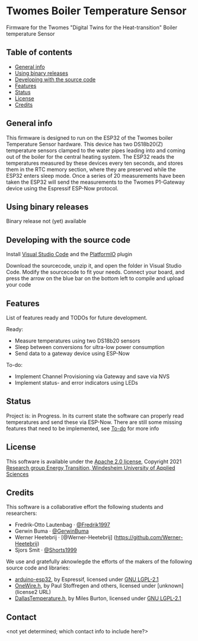 # Twomes Boiler Temperature Sensor
Firmware for the Twomes "Digital Twins for the Heat-transition" Boiler temperature Sensor 

## Table of contents
* [General info](#general-info)
* [Using binary releases](#using-binaries-releases)
* [Developing with the source code ](#developing-with-the-source-code) 
* [Features](#features)
* [Status](#status)
* [License](#license)
* [Credits](#credits)

## General info
This firmware is designed to run on the ESP32 of the Twomes boiler Temperature Sensor hardware. This device has two DS18b20(Z) temperature sensors clamped to the water pipes leading into and coming out of the boiler for the central heating system.
The ESP32 reads the temperatures measured by these devices every ten seconds, and stores them in the RTC memory section, where they are preserved while the ESP32 enters sleep mode.
Once a series of 20 measurements have been taken the ESP32 will send the measurements to the Twomes P1-Gateway device using the Espressif ESP-Now protocol.

## Using binary releases
Binary release not (yet) available

## Developing with the source code 
Install [Visual Studio Code](https://code.visualstudio.com/) and the [PlatformIO](https://platformio.org/platformio-ide) plugin

Download the sourcecode, unzip it, and open the folder in Visual Studio Code.
Modify the sourcecode to fit your needs. Connect your board, and press the arrow on the blue bar on the bottom left to compile and upload your code


## Features
List of features ready and TODOs for future development. 

Ready:
* Measure temperatures using two DS18b20 sensors
* Sleep between conversions for ultra-low power consumption
* Send data to a gateway device using ESP-Now

To-do:
* Implement Channel Provisioning via Gateway and save via NVS
* Implement status- and error indicators using LEDs

## Status
Project is: in Progress.
In its current state the software can properly read temperatures and send these via ESP-Now.
There are still some missing features that need to be implemented, see [To-do](#features) for more info

## License
This software is available under the [Apache 2.0 license](./LICENSE.md), Copyright 2021 [Research group Energy Transition, Windesheim University of Applied Sciences](https://windesheim.nl/energietransitie) 

## Credits
This software is a collaborative effort the following students and researchers:
* Fredrik-Otto Lautenbag ·  [@Fredrik1997](https://github.com/Fredrik1997)
* Gerwin Buma ·  [@GerwinBuma](https://github.com/GerwinBuma) 
* Werner Heetebrij ·  [@Werner-Heetebrij] (https://github.com/Werner-Heetebrij)
* Sjors Smit ·  [@Shorts1999](https://github.com/Shorts1999)


We use and gratefully aknowlegde the efforts of the makers of the following source code and libraries:

* [arduino-esp32](https://github.com/espressif/arduino-esp32), by Espressif, licensed under [GNU LGPL-2.1](https://github.com/espressif/arduino-esp32/blob/master/LICENSE.md)
* [OneWire.h](https://github.com/PaulStoffregen/OneWire), by Paul Stoffregen and others, licensed under [unknown](license2 URL)
* [DallasTemperature.h](https://github.com/milesburton/Arduino-Temperature-Control-Library), by Miles Burton, licensed under [GNU LGPL-2.1](https://github.com/milesburton/Arduino-Temperature-Control-Library#license)

## Contact
<not yet determined; which contact info to include here?>
